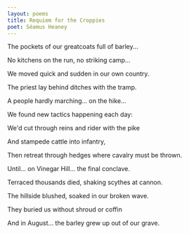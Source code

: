 ```yaml
---
layout: poems
title: Requiem for the Croppies
poet: Séamus Heaney
---
```

The pockets of our greatcoats full of barley...

No kitchens on the run, no striking camp...

We moved quick and sudden in our own country.

The priest lay behind ditches with the tramp.

A people hardly marching... on the hike...

We found new tactics happening each day:

We'd cut through reins and rider with the pike

And stampede cattle into infantry,

Then retreat through hedges where cavalry must be thrown.

Until... on Vinegar Hill... the final conclave.

Terraced thousands died, shaking scythes at cannon.

The hillside blushed, soaked in our broken wave.

They buried us without shroud or coffin

And in August... the barley grew up out of our grave.